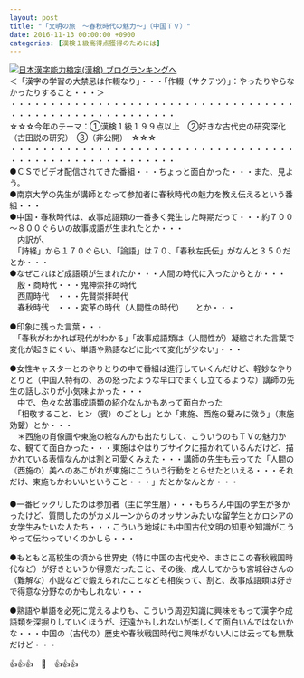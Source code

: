 ```yaml
---
layout: post
title: "「文明の旅　～春秋時代の魅力～」（中国ＴＶ）"
date: 2016-11-13 00:00:00 +0900
categories: [漢検１級高得点獲得のためには]
---
```


[![](/syuusyuu9701/assets/images/「文明の旅-～春秋時代の魅力～」（中国ｔｖ）-br_c_3028_1.gif)](http://blog.with2.net/link.php?1659096:3028 "日本漢字能力検定(漢検) ブログランキングへ")[日本漢字能力検定(漢検) ブログランキングへ](http://blog.with2.net/link.php?1659096:3028)  
＜「漢字の学習の大禁忌は作輟なり」・・・「作輟（サクテツ）」：やったりやらなかったりすること・・・＞  
・・・・・・・・・・・・・・・・・・・・・・・・・・・・・・・・・・・・・・・・・・・・・・・・・・・・・・・・・  
☆☆☆今年のテーマ：①漢検１級１９９点以上　②好きな古代史の研究深化（古田説の研究）　③（非公開）　☆☆☆　　  
・・・・・・・・・・・・・・・・・・・・・・・・・・・・・・・・・・・・・・・・・・・・・・・・・・・・・・・・・  
●ＣＳでビデオ配信されてきた番組・・・ちょっと面白かった・・・また、見よう。  
●南京大学の先生が講師となって参加者に春秋時代の魅力を教え伝えるという番組・・・  
●中国・春秋時代は、故事成語類の一番多く発生した時期だって・・・約７００～８００ぐらいの故事成語が生まれたとか・・・  
　内訳が、  
　「詩経」から１７０ぐらい、「論語」は７０、「春秋左氏伝」がなんと３５０だとか・・・  
●なぜこれほど成語類が生まれたか・・・人間の時代に入ったからとか・・・  
　殷・商時代・・・鬼神崇拝の時代  
　西周時代　・・・先賢崇拝時代  
　春秋時代　・・・変革の時代（人間性の時代）　　とか・・・  
  
●印象に残った言葉・・・  
　「春秋がわかれば現代がわかる」「故事成語類は（人間性が）凝縮された言葉で変化が起きにくい、単語や熟語などに比べて変化が少ない」・・・  
  
●女性キャスターとのやりとりの中で番組は進行していくんだけど、軽妙なやりとりと（中国人特有の、あの怒ったような早口でまくし立てるような）講師の先生の話しぶりが小気味よかった・・・  
　中で、色々な故事成語類の紹介なんかもあって面白かった  
　「相敬すること、ヒン（賓）のごとし」とか「東施、西施の顰みに傚う」（東施効顰）とか・・・  
　＊西施の肖像画や東施の絵なんかも出たりして、こういうのもＴＶの魅力かな、観てて面白かった・・・東施はやはりブサイクに描かれているんだけど、描かれている表情なんかは割と可愛くみえた・・・講師の先生も云ってた「人間の（西施の）美へのあこがれが東施にこういう行動をとらせたといえる・・・それだけ、東施もかわいいということ・・・」だとかなんとか・・・  
　  
●一番ビックリしたのは参加者（主に学生層）・・・もちろん中国の学生が多かったけど、質問したのがカメルーンからのオッサンみたいな留学生とかロシアの女学生みたいな人たち・・・こういう地域にも中国古代文明の知恵や知識がこうやって伝わっていくのかしら・・・  
  
●もともと高校生の頃から世界史（特に中国の古代史や、まさにこの春秋戦国時代など）が好きというか得意だったこと、その後、成人してからも宮城谷さんの（難解な）小説などで鍛えられたことなども相俟って、割と、故事成語類は好きで得意な分野なのかもしれない・・・  
  
●熟語や単語を必死に覚えるよりも、こういう周辺知識に興味をもって漢字や成語類を深掘りしていくほうが、迂遠かもしれないが楽しくて面白いんではないかな・・・中国の（古代の）歴史や春秋戦国時代に興味がない人には云っても無駄だけど・・・  
  
👍👍👍　🐒　👍👍👍  
  